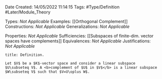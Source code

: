 <div class="topSpace"></div>

Date Created: 14/05/2022 11:14:15
Tags: #Type/Definition #Later/Module_Theory

Types: <i>Not Applicable</i>
Examples: [[Orthogonal Complement]]
Constructions: <i>Not Applicable</i>
Generalizations: <i>Not Applicable</i>

Properties: <i>Not Applicable</i>
Sufficiencies: [[Subspaces of finite-dim. vector spaces have complements]]
Equivalences: <i>Not Applicable</i>
Justifications: <i>Not Applicable</i>

``` ad-Definition
title: Definition.

Let $V$ be a $K$-vector space and consider a linear subspace $U\subseteq V$. A <b>complement of $U$ in $V$</b> is a linear subspace $W\subseteq V$ such that $V=U\oplus W$.

```
